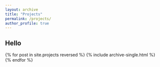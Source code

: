 ```yaml
---
layout: archive
title: "Projects"
permalink: /projects/
author_profile: true
---
```

<h2> Hello </h2>
{% for post in site.projects reversed %}
  {% include archive-single.html %}
{% endfor %}
